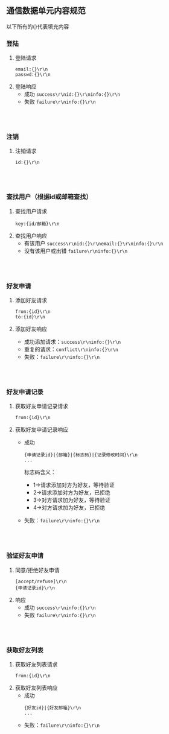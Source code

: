 ## 通信数据单元内容规范
以下所有的{}代表填充内容

### 登陆
1. 登陆请求
    ```
    email:{}\r\n
    passwd:{}\r\n
    ```
2. 登陆响应
    * 成功  `success\r\nid:{}\r\ninfo:{}\r\n` 
    * 失败  `failure\r\ninfo:{}\r\n`

<br><br>

### 注销
1. 注销请求
	```
	id:{}\r\n	
	```

<br><br>

### 查找用户（根据id或邮箱查找）
1. 查找用户请求
    ```
    key:{id/邮箱}\r\n
    ```
2. 查找用户响应
    * 有该用户 `success\r\nid:{}\r\nemail:{}\r\ninfo:{}\r\n` 
    * 没有该用户或出错 `failure\r\ninfo:{}\r\n`

<br><br>

### 好友申请
1. 添加好友请求
    ```
    from:{id}\r\n
    to:{id}\r\n
    ```

2. 添加好友响应
    * 成功添加请求：`success\r\ninfo:{}\r\n`
    * 重复的请求：`conflict\r\ninfo:{}\r\n`
    * 失败：`failure\r\ninfo:{}\r\n`

<br><br>

### 好友申请记录
1. 获取好友申请记录请求
    ```
    from:{id}\r\n
    ```

2. 获取好友申请记录响应
    * 成功
        ```
        {申请记录id}|{邮箱}|{标志码}|{记录修改时间}\r\n
        ...
        ```
        标志码含义：
        * 1->请求添加对方为好友，等待验证
        * 2->请求添加对方为好友，已拒绝
        * 3->对方请求加为好友，等待验证
        * 4->对方请求加为好友，已拒绝

    * 失败：`failure\r\ninfo:{}\r\n`

<br><br>

### 验证好友申请
1. 同意/拒绝好友申请
    ```
    [accept/refuse]\r\n
    {申请记录id}\r\n
    ```
2. 响应
    * 成功 `success\r\ninfo:{}\r\n`
    * 失败 `failure\r\ninfo:{}\r\n`

<br><br>

### 获取好友列表
1. 获取好友列表请求
    ```
    from:{id}\r\n
    ```
2. 获取好友列表响应
    * 成功
        ```
        {好友id}|{好友邮箱}\r\n
        ...
        ```
    * 失败：`failure\r\ninfo:{}\r\n`
